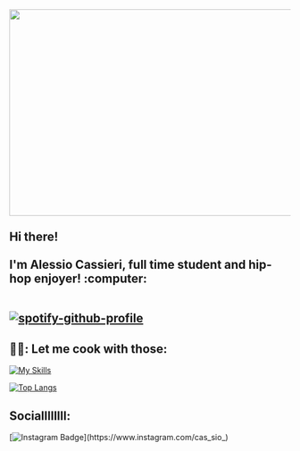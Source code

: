 <h2 align="left">
 <abc>
  <img src ="https://media.giphy.com/media/fwtYgX4buYMJw0hJeA/giphy.gif" width="800" height="370" > <br>
  <br>Hi there!<br>
  <br> I'm Alessio Cassieri, full time student and hip-hop enjoyer! :computer:<br>
 <br>
  
[![spotify-github-profile](https://spotify-github-profile.vercel.app/api/view?uid=21qfkrxjcoiicqxb6vi5ayi5y&cover_image=true&theme=natemoo-re&show_offline=false&background_color=121212&interchange=false)](https://github.com/kittinan/spotify-github-profile)  <br>
 </abc>
</h2> 
<h2 align="left">👨‍🍳: Let me cook with those:</h2>
<p align="left">
 
[![My Skills](https://skillicons.dev/icons?i=php,js,html,bootstrap,css,angular,laravel,nodejs,c,java,py,r,blender,unity)](https://skillicons.dev)
 
[![Top Langs](https://github-readme-stats-sigma-five.vercel.app/api/top-langs/?username=Cassio7&langs_count=10&theme=tokyonight&layout=compact&hide_progress=true)](https://github.com/anuraghazra/github-readme-stats)

</p>


<h2 align="left">Sociallllllll:</h2>
 
 [![Instagram Badge](https://img.shields.io/badge/-@cas_sio_-D7008A?style=flat-square&labelColor=D7008A&logo=Instagram&logoColor=white&link=https://www.instagram.com/cas_sio_)](https://www.instagram.com/cas_sio_)
